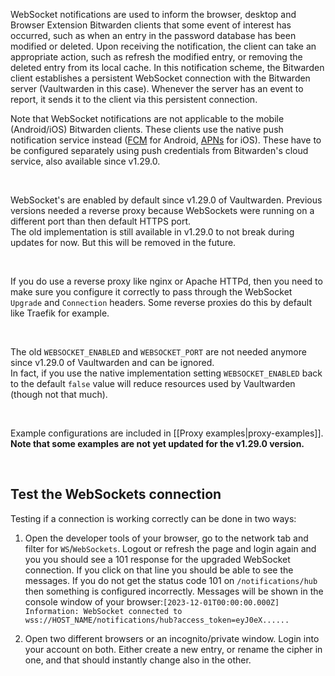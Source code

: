WebSocket notifications are used to inform the browser, desktop and Browser Extension Bitwarden clients that some event of interest has occurred, such as when an entry in the password database has been modified or deleted. Upon receiving the notification, the client can take an appropriate action, such as refresh the modified entry, or removing the deleted entry from its local cache. In this notification scheme, the Bitwarden client establishes a persistent WebSocket connection with the Bitwarden server (Vaultwarden in this case). Whenever the server has an event to report, it sends it to the client via this persistent connection.

Note that WebSocket notifications are not applicable to the mobile (Android/iOS) Bitwarden clients. These clients use the native push notification service instead ([FCM](https://firebase.google.com/docs/cloud-messaging) for Android, [APNs](https://developer.apple.com/go/?id=push-notifications) for iOS). These have to be configured separately using push credentials from Bitwarden's cloud service, also available since v1.29.0.

<br>

WebSocket's are enabled by default since v1.29.0 of Vaultwarden. Previous versions needed a reverse proxy because WebSockets were running on a different port than then default HTTPS port.<br>
The old implementation is still available in v1.29.0 to not break during updates for now. But this will be removed in the future.<br>

<br>

If you do use a reverse proxy like nginx or Apache HTTPd, then you need to make sure you configure it correctly to pass through the WebSocket `Upgrade` and `Connection` headers. Some reverse proxies do this by default like Traefik for example.

<br>

The old `WEBSOCKET_ENABLED` and `WEBSOCKET_PORT` are not needed anymore since v1.29.0 of Vaultwarden and can be ignored.<br>
In fact, if you use the native implementation setting `WEBSOCKET_ENABLED` back to the default `false` value will reduce resources used by Vaultwarden (though not that much).

<br>

Example configurations are included in [[Proxy examples|proxy-examples]].
<br>
**Note that some examples are not yet updated for the v1.29.0 version.**

<br>

## Test the WebSockets connection

Testing if a connection is working correctly can be done in two ways:

1. Open the developer tools of your browser, go to the network tab and filter for `WS`/`WebSockets`. Logout or refresh the page and login again and you you should see a 101 response for the upgraded WebSocket connection. If you click on that line you should be able to see the messages. If you do not get the status code 101 on `/notifications/hub` then something is configured incorrectly.
Messages will be shown in the console window of your browser:`[2023-12-01T00:00:00.000Z] Information: WebSocket connected to wss://HOST_NAME/notifications/hub?access_token=eyJ0eX......`

2. Open two different browsers or an incognito/private window. Login into your account on both. Either create a new entry, or rename the cipher in one, and that should instantly change also in the other.
